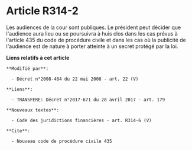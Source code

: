# Article R314-2

Les audiences de la cour sont publiques. Le président peut décider que l'audience aura lieu ou se poursuivra à huis clos dans
les cas prévus à l'article 435 du    code de procédure civile et dans les cas où la publicité de l'audience est de nature à
porter atteinte à un secret protégé par la loi.

**Liens relatifs à cet article**

	**Modifié par**:

	  - Décret n°2008-484 du 22 mai 2008 - art. 22 (V)

	**Liens**:

	  - TRANSFERE: Décret n°2017-671 du 28 avril 2017 - art. 179

	**Nouveaux textes**:

	  - Code des juridictions financières - art. R314-6 (V)

	**Cite**:

	  - Nouveau code de procédure civile 435
